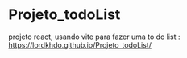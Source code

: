 # Projeto_todoList

projeto react, usando vite para fazer uma to do list : https://lordkhdo.github.io/Projeto_todoList/

